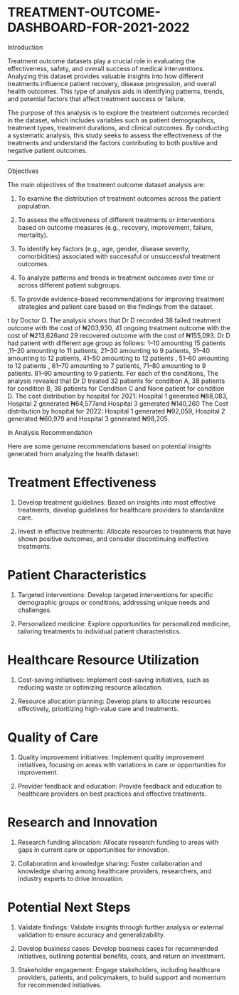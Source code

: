 # TREATMENT-OUTCOME-DASHBOARD-FOR-2021-2022
Introduction

Treatment outcome datasets play a crucial role in evaluating the effectiveness, safety, and overall success of medical interventions. Analyzing this dataset provides valuable insights into how different treatments influence patient recovery, disease progression, and overall health outcomes. This type of analysis aids in identifying patterns, trends, and potential factors that affect treatment success or failure.

The purpose of this analysis is to explore the treatment outcomes recorded in the dataset, which includes variables such as patient demographics, treatment types, treatment durations, and clinical outcomes. By conducting a systematic analysis, this study seeks to assess the effectiveness of the treatments and understand the factors contributing to both positive and negative patient outcomes.


---

Objectives

The main objectives of the treatment outcome dataset analysis are:

1. To examine the distribution of treatment outcomes across the patient population.


2. To assess the effectiveness of different treatments or interventions based on outcome measures (e.g., recovery, improvement, failure, mortality).


3. To identify key factors (e.g., age, gender, disease severity, comorbidities) associated with successful or unsuccessful treatment outcomes.


4. To analyze patterns and trends in treatment outcomes over time or across different patient subgroups.


5. To provide evidence-based recommendations for improving treatment strategies and patient care based on the findings from the dataset.

t by Doctor D. The analysis shows that Dr D recorded 38 failed treatment outcome with the cost of ₦203,930, 41 ongoing treatment outcome with the cost of ₦213,626and 29 recovered outcome with the cost of ₦155,093. Dr D had patient with different age group as follows: 1–10 amounting 15 patients ,11–20 amounting to 11 patients, 21–30 amounting to 9 patients, 31–40 amounting to 12 patients, 41–50 amounting to 12 patients , 51–60 amounting to 12 patients , 61–70 amounting to 7 patients, 71–80 amounting to 9 patients. 81–90 amounting to 9 patients. For each of the conditions, The analysis revealed that Dr D treated 32 patients for condition A, 38 patients for condition B, 38 patients for Condition C and None patient for condition D. The cost distribution by hospital for 2021: Hospital 1 generated ₦88,083, Hospital 2 generated ₦64,577and Hospital 3 generated ₦140,260 The Cost distribution by hospital for 2022: Hospital 1 generated ₦92,059, Hospital 2 generated ₦60,979 and Hospital 3 generated ₦98,205.

In Analysis Recommendation

Here are some genuine recommendations based on potential insights generated from analyzing the health dataset:

# Treatment Effectiveness

1. Develop treatment guidelines: Based on insights into most effective treatments, develop guidelines for healthcare providers to standardize care.

2. Invest in effective treatments: Allocate resources to treatments that have shown positive outcomes, and consider discontinuing ineffective treatments.

# Patient Characteristics

1. Targeted interventions: Develop targeted interventions for specific demographic groups or conditions, addressing unique needs and challenges.

2. Personalized medicine: Explore opportunities for personalized medicine, tailoring treatments to individual patient characteristics.

# Healthcare Resource Utilization

1. Cost-saving initiatives: Implement cost-saving initiatives, such as reducing waste or optimizing resource allocation.

2. Resource allocation planning: Develop plans to allocate resources effectively, prioritizing high-value care and treatments.

# Quality of Care

1. Quality improvement initiatives: Implement quality improvement initiatives, focusing on areas with variations in care or opportunities for improvement.

2. Provider feedback and education: Provide feedback and education to healthcare providers on best practices and effective treatments.

# Research and Innovation

1. Research funding allocation: Allocate research funding to areas with gaps in current care or opportunities for innovation.

2. Collaboration and knowledge sharing: Foster collaboration and knowledge sharing among healthcare providers, researchers, and industry experts to drive innovation.

# Potential Next Steps

1. Validate findings: Validate insights through further analysis or external validation to ensure accuracy and generalizability.

2. Develop business cases: Develop business cases for recommended initiatives, outlining potential benefits, costs, and return on investment.

3. Stakeholder engagement: Engage stakeholders, including healthcare providers, patients, and policymakers, to build support and momentum for recommended initiatives.
